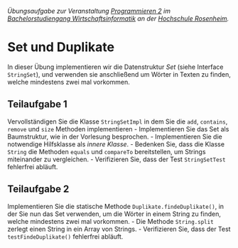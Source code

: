 _Übungsaufgabe zur Veranstaltung [Programmieren 2](https://hsro-wif-prg2.github.io) im [Bachelorstudiengang Wirtschaftsinformatik](https://www.fh-rosenheim.de/technik/informatik-mathematik/wirtschaftsinformatik-bachelor/) an der [Hochschule Rosenheim](http://www.fh-rosenheim.de)._


# Set und Duplikate

In dieser Übung implementieren wir die Datenstruktur _Set_ (siehe Interface `StringSet`), und verwenden sie anschließend um Wörter in Texten zu finden, welche mindestens zwei mal vorkommen.


## Teilaufgabe 1

Vervollständigen Sie die Klasse `StringSetImpl` in dem Sie die `add`, `contains`, `remove` und `size` Methoden implementieren
	- Implementieren Sie das Set als Baumstruktur, wie in der Vorlesung besprochen.
	- Implementieren Sie die notwendige Hilfsklasse als _innere Klasse_.
	- Bedenken Sie, dass die Klasse `String` die Methoden `equals` und `compareTo` bereitstellen, um Strings miteinander zu vergleichen.
	- Verifizieren Sie, dass der Test `StringSetTest` fehlerfrei abläuft.


## Teilaufgabe 2

Implementieren Sie die statische Methode `Duplikate.findeDuplikate()`, in der Sie nun das Set verwenden, um die Wörter in einem String zu finden, welche mindestens zwei mal vorkommen.
	- Die Methode `String.split` zerlegt einen String in ein Array von Strings.
	- Verifizieren Sie, dass der Test `testFindeDuplikate()` fehlerfrei abläuft.
